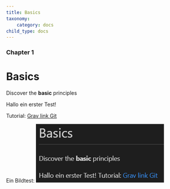 ```yaml
---
title: Basics
taxonomy:
    category: docs
child_type: docs
---
```


### Chapter 1

# Basics

Discover the **basic** principles

Hallo ein erster Test!

Tutorial: [Grav link Git](https://learn.hibbittsdesign.org/learn2withgitsync/tips-and-tricks)

Ein Bildtest:
![alt](../images/Code_pRV3EEUdW5.png)
